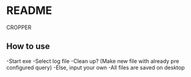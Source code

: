 # README
CROPPER 
## How to use
-Start exe
-Select log file
-Clean up? (Make new file with already pre configured query)
-Else, input your own
-All files are saved on desktop
